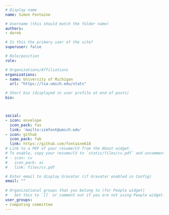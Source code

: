 ```yaml
---
# Display name
name: Simon Fontaine

# Username (this should match the folder name)
authors:
- derek

# Is this the primary user of the site?
superuser: false

# Role/position
role: 

# Organizations/Affiliations
organizations:
- name: University of Michigan
  url: "https://lsa.umich.edu/stats"

# Short bio (displayed in user profile at end of posts)
bio: 



social:
- icon: envelope
  icon_pack: fas
  link: 'mailto:simfont@umich.edu'
- icon: github
  icon_pack: fab
  link: https://github.com/fontaine618
# Link to a PDF of your resume/CV from the About widget.
# To enable, copy your resume/CV to `static/files/cv.pdf` and uncomment the lines below.  
# - icon: cv
#   icon_pack: ai
#   link: files/cv.pdf

# Enter email to display Gravatar (if Gravatar enabled in Config)
email: ""
  
# Organizational groups that you belong to (for People widget)
#   Set this to `[]` or comment out if you are not using People widget.  
user_groups:
- Computing committee
---
```


